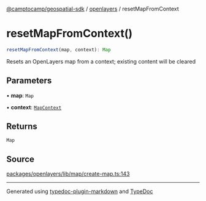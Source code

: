 [@camptocamp/geospatial-sdk](../../index.md) / [openlayers](../index.md) / resetMapFromContext

# resetMapFromContext()

```ts
resetMapFromContext(map, context): Map
```

Resets an OpenLayers map from a context; existing content will be cleared

## Parameters

• **map**: `Map`

• **context**: [`MapContext`](../../core/interfaces/MapContext.md)

## Returns

`Map`

## Source

[packages/openlayers/lib/map/create-map.ts:143](https://github.com/jahow/geospatial-sdk/blob/b3c3686/packages/openlayers/lib/map/create-map.ts#L143)

***

Generated using [typedoc-plugin-markdown](https://www.npmjs.com/package/typedoc-plugin-markdown) and [TypeDoc](https://typedoc.org/)
